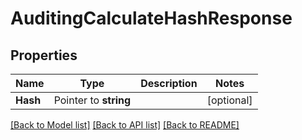 # AuditingCalculateHashResponse


## Properties

Name | Type | Description | Notes
------------ | ------------- | ------------- | -------------
**Hash** | Pointer to **string** |  | [optional] 





[[Back to Model list]](../README.md#documentation-for-models) [[Back to API list]](../README.md#documentation-for-api-endpoints) [[Back to README]](../README.md)


